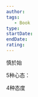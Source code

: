 ```yaml
---
author: 
tags: 
   - Book 
type:
startDate: 
endDate:
rating: 
---
```


慎於始

5种心态：



4种态度

















































